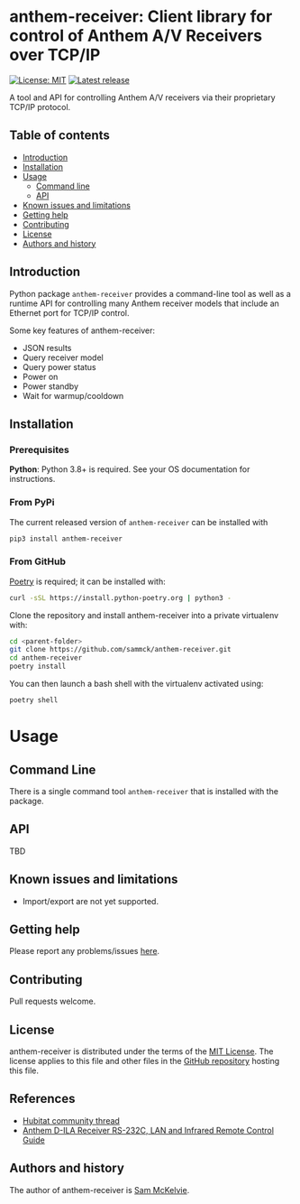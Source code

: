 anthem-receiver: Client library for control of Anthem A/V Receivers over TCP/IP
=================================================

[![License: MIT](https://img.shields.io/badge/License-MIT-yellow.svg)](https://opensource.org/licenses/MIT)
[![Latest release](https://img.shields.io/github/v/release/sammck/anthem-receiver.svg?style=flat-square&color=b44e88)](https://github.com/sammck/anthem-receiver/releases)

A tool and API for controlling Anthem A/V receivers via their proprietary TCP/IP protocol.

Table of contents
-----------------

* [Introduction](#introduction)
* [Installation](#installation)
* [Usage](#usage)
  * [Command line](#command-line)
  * [API](api)
* [Known issues and limitations](#known-issues-and-limitations)
* [Getting help](#getting-help)
* [Contributing](#contributing)
* [License](#license)
* [Authors and history](#authors-and-history)


Introduction
------------

Python package `anthem-receiver` provides a command-line tool as well as a runtime API for controlling many Anthem receiver models that include
an Ethernet port for TCP/IP control.

Some key features of anthem-receiver:

* JSON results
* Query receiver model
* Query power status
* Power on
* Power standby
* Wait for warmup/cooldown

Installation
------------

### Prerequisites

**Python**: Python 3.8+ is required. See your OS documentation for instructions.

### From PyPi

The current released version of `anthem-receiver` can be installed with 

```bash
pip3 install anthem-receiver
```

### From GitHub

[Poetry](https://python-poetry.org/docs/master/#installing-with-the-official-installer) is required; it can be installed with:

```bash
curl -sSL https://install.python-poetry.org | python3 -
```

Clone the repository and install anthem-receiver into a private virtualenv with:

```bash
cd <parent-folder>
git clone https://github.com/sammck/anthem-receiver.git
cd anthem-receiver
poetry install
```

You can then launch a bash shell with the virtualenv activated using:

```bash
poetry shell
```


Usage
=====

Command Line
------------

There is a single command tool `anthem-receiver` that is installed with the package.


API
---

TBD

Known issues and limitations
----------------------------

* Import/export are not yet supported.

Getting help
------------

Please report any problems/issues [here](https://github.com/sammck/anthem-receiver/issues).

Contributing
------------

Pull requests welcome.

License
-------

anthem-receiver is distributed under the terms of the [MIT License](https://opensource.org/licenses/MIT).
The license applies to this file and other files in the [GitHub repository](http://github.com/sammck/anthem-receiver)
hosting this file.

References
----------

* [Hubitat community thread](https://community.openhab.org/t/binding-request-anthem-receiver/2519/21)
* [Anthem D-ILA Receiver RS-232C, LAN and Infrared Remote Control Guide](https://support.Anthem.com/consumer/support/documents/DILAremoteControlGuide.pdf)

Authors and history
---------------------------

The author of anthem-receiver is [Sam McKelvie](https://github.com/sammck).
